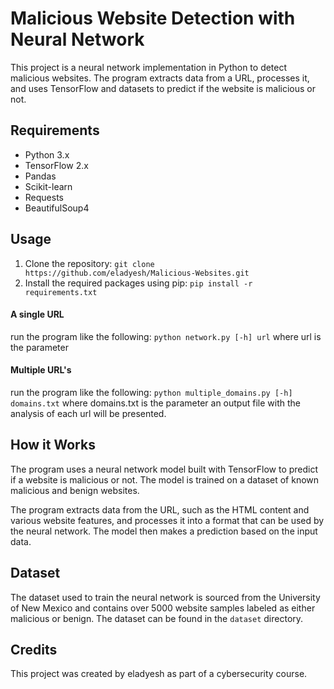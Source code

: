 # Malicious Website Detection with Neural Network

This project is a neural network implementation in Python to detect malicious websites. The program extracts data from a URL, processes it, and uses TensorFlow and datasets to predict if the website is malicious or not.

## Requirements

- Python 3.x
- TensorFlow 2.x
- Pandas
- Scikit-learn
- Requests
- BeautifulSoup4

## Usage

1. Clone the repository: `git clone https://github.com/eladyesh/Malicious-Websites.git`
2. Install the required packages using pip: `pip install -r requirements.txt`

#### A single URL
run the program like the following:
`python network.py [-h] url` where url is the parameter

#### Multiple URL's
run the program like the following:
`python multiple_domains.py [-h] domains.txt` where domains.txt is the parameter
an output file with the analysis of each url will be presented.

## How it Works

The program uses a neural network model built with TensorFlow to predict if a website is malicious or not. The model is trained on a dataset of known malicious and benign websites.

The program extracts data from the URL, such as the HTML content and various website features, and processes it into a format that can be used by the neural network. The model then makes a prediction based on the input data.

## Dataset

The dataset used to train the neural network is sourced from the University of New Mexico and contains over 5000 website samples labeled as either malicious or benign. The dataset can be found in the `dataset` directory.

## Credits

This project was created by eladyesh as part of a cybersecurity course.
